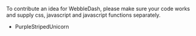 To contribute an idea for WebbleDash, please make sure your code works and supply css, javascript and javascript functions separately.

- PurpleStripedUnicorn

